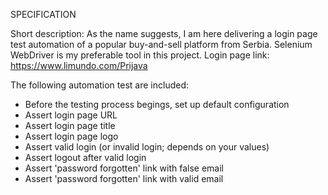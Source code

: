 SPECIFICATION

Short description: As the name suggests, I am here delivering a login page test automation of a popular buy-and-sell platform from Serbia.
Selenium WebDriver is my preferable tool in this project.
Login page link: https://www.limundo.com/Prijava

The following automation test are included:

- Before the testing process begings, set up default configuration
- Assert login page URL
- Assert login page title
- Assert login page logo
- Assert valid login (or invalid login; depends on your values)
- Assert logout after valid login
- Assert 'password forgotten' link with false email
- Assert 'password forgotten' link with valid email


